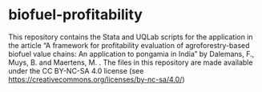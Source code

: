 # biofuel-profitability
This repository contains the Stata and UQLab scripts for the application in the article “A framework for profitability evaluation of agroforestry-based biofuel value chains: An application to pongamia in India” by Dalemans, F., Muys, B. and Maertens, M. . The files in this repository are made available under the CC BY-NC-SA 4.0 license (see https://creativecommons.org/licenses/by-nc-sa/4.0/)
